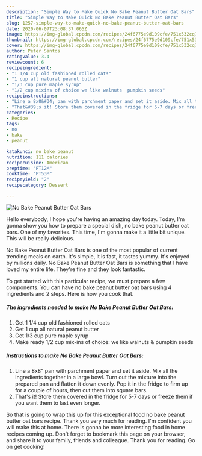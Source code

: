 ```yaml
---
description: "Simple Way to Make Quick No Bake Peanut Butter Oat Bars"
title: "Simple Way to Make Quick No Bake Peanut Butter Oat Bars"
slug: 1257-simple-way-to-make-quick-no-bake-peanut-butter-oat-bars
date: 2020-06-07T23:08:37.065Z
image: https://img-global.cpcdn.com/recipes/24f6775e9d109cfe/751x532cq70/no-bake-peanut-butter-oat-bars-recipe-main-photo.jpg
thumbnail: https://img-global.cpcdn.com/recipes/24f6775e9d109cfe/751x532cq70/no-bake-peanut-butter-oat-bars-recipe-main-photo.jpg
cover: https://img-global.cpcdn.com/recipes/24f6775e9d109cfe/751x532cq70/no-bake-peanut-butter-oat-bars-recipe-main-photo.jpg
author: Peter Santos
ratingvalue: 3.4
reviewcount: 6
recipeingredient:
- "1 1/4 cup old fashioned rolled oats"
- "1 cup all natural peanut butter"
- "1/3 cup pure maple syrup"
- "1/2 cup mixins of choice we like walnuts  pumpkin seeds"
recipeinstructions:
- "Line a 8x8&#34; pan with parchment paper and set it aside. Mix all the ingredients together in a large bowl. Turn out the mixture into the prepared pan and flatten it down evenly. Pop it in the fridge to firm up for a couple of hours, then cut them into square bars."
- "That&#39;s it! Store them covered in the fridge for 5-7 days or freeze them if you want them to last even longer."
categories:
- Recipe
tags:
- no
- bake
- peanut

katakunci: no bake peanut 
nutrition: 111 calories
recipecuisine: American
preptime: "PT12M"
cooktime: "PT53M"
recipeyield: "2"
recipecategory: Dessert

---
```



![No Bake Peanut Butter Oat Bars](https://img-global.cpcdn.com/recipes/24f6775e9d109cfe/751x532cq70/no-bake-peanut-butter-oat-bars-recipe-main-photo.jpg)

Hello everybody, I hope you're having an amazing day today. Today, I'm gonna show you how to prepare a special dish, no bake peanut butter oat bars. One of my favorites. This time, I'm gonna make it a little bit unique. This will be really delicious.



No Bake Peanut Butter Oat Bars is one of the most popular of current trending meals on earth. It's simple, it is fast, it tastes yummy. It's enjoyed by millions daily. No Bake Peanut Butter Oat Bars is something that I have loved my entire life. They're fine and they look fantastic.


To get started with this particular recipe, we must prepare a few components. You can have no bake peanut butter oat bars using 4 ingredients and 2 steps. Here is how you cook that.

<!--inarticleads1-->

##### The ingredients needed to make No Bake Peanut Butter Oat Bars:

1. Get 1 1/4 cup old fashioned rolled oats
1. Get 1 cup all natural peanut butter
1. Get 1/3 cup pure maple syrup
1. Make ready 1/2 cup mix-ins of choice: we like walnuts &amp; pumpkin seeds




<!--inarticleads2-->

##### Instructions to make No Bake Peanut Butter Oat Bars:

1. Line a 8x8&#34; pan with parchment paper and set it aside. Mix all the ingredients together in a large bowl. Turn out the mixture into the prepared pan and flatten it down evenly. Pop it in the fridge to firm up for a couple of hours, then cut them into square bars.
1. That&#39;s it! Store them covered in the fridge for 5-7 days or freeze them if you want them to last even longer.




So that is going to wrap this up for this exceptional food no bake peanut butter oat bars recipe. Thank you very much for reading. I'm confident you will make this at home. There is gonna be more interesting food in home recipes coming up. Don't forget to bookmark this page on your browser, and share it to your family, friends and colleague. Thank you for reading. Go on get cooking!
